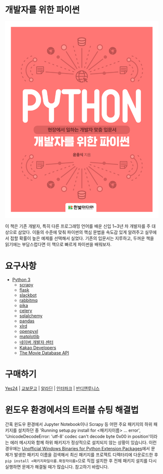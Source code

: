 # 개발자를 위한 파이썬

![개발자를 위한 파이썬 표지](cover.jpg)

이 책은 기존 개발자, 특히 다른 프로그래밍 언어를 배운 신입 1~3년 차 개발자를 주 대상으로 삼았다. 이들의 수준에 맞춰 파이썬의 핵심 문법을 속도감 있게 알려주고 실무에서 접할 확률이 높은 예제를 선택해서 실었다. 기존의 입문서는 지루하고, 두꺼운 책을 읽기에는 부담스럽다면 이 책으로 빠르게 파이썬을 배워보자.

# 요구사항

* [Python 3](https://www.python.org/downloads/)
  * [scrapy](https://scrapy.org/)
  * [flask](http://flask.pocoo.org/)
  * [slackbot](https://github.com/lins05/slackbot)
  * [rabbitmq](https://www.rabbitmq.com/)
  * [pika](https://pypi.python.org/pypi/pika)
  * [celery](http://www.celeryproject.org/)
  * [sqlalchemy](https://www.sqlalchemy.org/)
  * [pandas](http://pandas.pydata.org/)
  * [xlrd](https://pypi.python.org/pypi/xlrd)
  * [openpyxl](https://bitbucket.org/openpyxl/openpyxl/src)
  * [matplotlib](https://matplotlib.org/)
  * [네이버 개발자 센터](https://developers.naver.com/main/)
  * [Kakao Developers](https://developers.kakao.com/)
  * [The Movie Database API](https://developers.themoviedb.org/4/getting-started)

# 구매하기

[Yes24](http://www.yes24.com/24/goods/34970929) | [교보문고](https://goo.gl/DgFHDf) | [알라딘](https://goo.gl/tKawcG) | [인터파크](https://goo.gl/iUokXU) | [반디앤루니스](https://goo.gl/zankH4)

# 윈도우 환경에서의 트러블 슈팅 해결법

간혹 윈도우 환경에서 Jupyter Notebook이나 Scrapy 등 어떤 주요 패키지의 하위 패키지를 설치하던 중 'Running setup.py install for <패키지이름> ... error', 'UnicodeDecodeError: 'utf-8' codec can't decode byte 0x00 in position'이라는 에러 메시지와 함께 하위 패키지가 정상적으로 설치되지 않는 상황이 있습니다. 이런 경우에는 [Unofficial Windows Binaries for Python Extension Packages](https://www.lfd.uci.edu/~gohlke/pythonlibs/)에서 문제가 발생한 패키지 이름을 검색해서 최신 패키지를 프로젝트 디렉터리에 다운로드한 후 `pip install <패키지파일이름.확장자이름>`으로 직접 설치한 후 전체 패키지 설치를 다시 실행하면 문제가 해결될 때가 많습니다. 참고하기 바랍니다.

